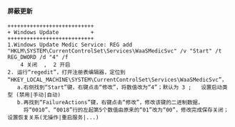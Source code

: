 #### 屏蔽更新
    +++++++++++++++++++++++++++
    + Windows Update          +
    +++++++++++++++++++++++++++
    1.Windows Update Medic Service: REG add "HKLM\SYSTEM\CurrentControlSet\Services\WaaSMedicSvc" /v "Start" /t REG_DWORD /d "4" /f
        4 关闭  ,  2 开启
    2. 运行“regedit”，打开注册表编辑器，定位到 “HKEY_LOCAL_MACHINE\SYSTEM\CurrentControlSet\Services\WaaSMedicSvc”，
       a.右侧找到“Start”键，右键点击“修改”，将数值改为“4”；默认为 3 ;   设置启动类型 (禁用|手动|自动)
       b.再找到“FailureActions”键，右键点击“修改”，修改该键的二进制数据，
         将“0010”、“0018”行的左起第5个数值由原来的“01”改为“00”，修改完成保存关闭；  设置恢复关系(无操作|重启服务|...)
